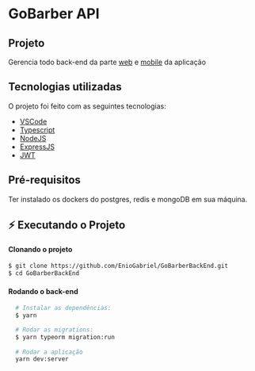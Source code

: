 # GoBarber API

## Projeto

Gerencia todo back-end da parte [web](https://github.com/EnioGabriel/GoBarberWeb) e [mobile](https://github.com/EnioGabriel/appgobarber) da aplicação

## Tecnologias utilizadas

O projeto foi feito com as seguintes tecnologias:

- [VSCode](https://code.visualstudio.com/)
- [Typescript](https://www.typescriptlang.org/)
- [NodeJS](https://nodejs.org/en/)
- [ExpressJS](https://expressjs.com/pt-br/)
- [JWT](https://jwt.io/)

## Pré-requisitos
Ter instalado os dockers do postgres, redis e mongoDB em sua máquina.

## :zap: Executando o Projeto

#### Clonando o projeto
```sh
$ git clone https://github.com/EnioGabriel/GoBarberBackEnd.git
$ cd GoBarberBackEnd
```
#### Rodando o back-end
```sh
  # Instalar as dependências:
  $ yarn

  # Rodar as migrations:
  $ yarn typeorm migration:run
  
  # Rodar a aplicação
  yarn dev:server
```
